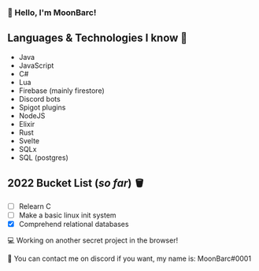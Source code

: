 ### 👋 Hello, I'm MoonBarc!

## Languages & Technologies I know 📕
- Java
- JavaScript
- C#
- Lua
- Firebase (mainly firestore)
- Discord bots
- Spigot plugins
- NodeJS
- Elixir
- Rust
- Svelte
- SQLx
- SQL (postgres)

## 2022 Bucket List (*so far*) 🪣
- [ ] Relearn C
- [ ] Make a basic linux init system
- [x] Comprehend relational databases

💻  Working on another secret project in the browser!

🥏  You can contact me on discord if you want, my name is: MoonBarc#0001

